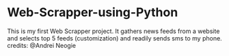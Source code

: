 # Web-Scrapper-using-Python
This is my first Web Scrapper project. It gathers news feeds from  a website and selects top 5 feeds (customization) and readily sends sms to my phone. credits: @Andrei Neogie 
